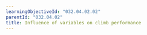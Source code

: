 ```yaml
---
learningObjectiveId: "032.04.02.02"
parentId: "032.04.02"
title: Influence of variables on climb performance
---
```

